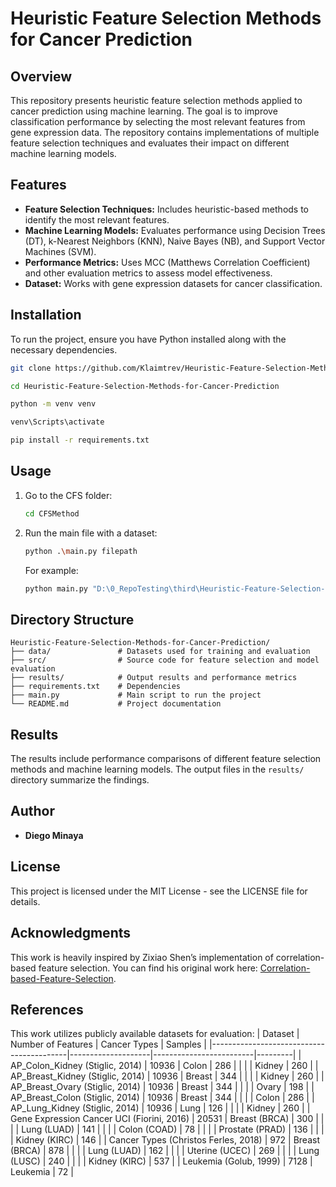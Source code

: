 # Heuristic Feature Selection Methods for Cancer Prediction

## Overview

This repository presents heuristic feature selection methods applied to cancer prediction using machine learning. The goal is to improve classification performance by selecting the most relevant features from gene expression data. The repository contains implementations of multiple feature selection techniques and evaluates their impact on different machine learning models.

## Features

- **Feature Selection Techniques:** Includes heuristic-based methods to identify the most relevant features.
- **Machine Learning Models:** Evaluates performance using Decision Trees (DT), k-Nearest Neighbors (KNN), Naive Bayes (NB), and Support Vector Machines (SVM).
- **Performance Metrics:** Uses MCC (Matthews Correlation Coefficient) and other evaluation metrics to assess model effectiveness.
- **Dataset:** Works with gene expression datasets for cancer classification.

## Installation

To run the project, ensure you have Python installed along with the necessary dependencies.

```sh
git clone https://github.com/Klaimtrev/Heuristic-Feature-Selection-Methods-for-Cancer-Prediction.git
```
```sh
cd Heuristic-Feature-Selection-Methods-for-Cancer-Prediction
```
```sh
python -m venv venv
```
```sh
venv\Scripts\activate
```
```sh
pip install -r requirements.txt
```

## Usage

1. Go to the CFS folder:
   ```sh
   cd CFSMethod
   ```
2. Run the main file with a dataset:
   ```sh
   python .\main.py filepath
   ```
   For example: 
   ```sh
   python main.py "D:\0_RepoTesting\third\Heuristic-Feature-Selection-Methods-for-Cancer-Prediction\Datasets\AP_Breast_Colon.arff"

   ```

## Directory Structure

```
Heuristic-Feature-Selection-Methods-for-Cancer-Prediction/
├── data/               # Datasets used for training and evaluation
├── src/                # Source code for feature selection and model evaluation
├── results/            # Output results and performance metrics
├── requirements.txt    # Dependencies
├── main.py             # Main script to run the project
└── README.md           # Project documentation
```

## Results

The results include performance comparisons of different feature selection methods and machine learning models. The output files in the `results/` directory summarize the findings.

## Author

- **Diego Minaya**

## License

This project is licensed under the MIT License - see the LICENSE file for details.

## Acknowledgments
This work is heavily inspired by Zixiao Shen’s implementation of correlation-based feature selection. You can find his original work here: [Correlation-based-Feature-Selection](https://github.com/ZixiaoShen/Correlation-based-Feature-Selection/tree/master).  

## References  
 

This work utilizes publicly available datasets for evaluation: 
| Dataset                                  | Number of Features | Cancer Types            | Samples |
|------------------------------------------|--------------------|-------------------------|---------|
| AP_Colon_Kidney (Stiglic, 2014)         | 10936             | Colon                   | 286     |
|                                          |                    | Kidney                  | 260     |
| AP_Breast_Kidney (Stiglic, 2014)        | 10936             | Breast                  | 344     |
|                                          |                    | Kidney                  | 260     |
| AP_Breast_Ovary (Stiglic, 2014)         | 10936             | Breast                  | 344     |
|                                          |                    | Ovary                   | 198     |
| AP_Breast_Colon (Stiglic, 2014)         | 10936             | Breast                  | 344     |
|                                          |                    | Colon                   | 286     |
| AP_Lung_Kidney (Stiglic, 2014)          | 10936             | Lung                    | 126     |
|                                          |                    | Kidney                  | 260     |
| Gene Expression Cancer UCI (Fiorini, 2016) | 20531             | Breast (BRCA)           | 300     |
|                                          |                    | Lung (LUAD)             | 141     |
|                                          |                    | Colon (COAD)            | 78      |
|                                          |                    | Prostate (PRAD)         | 136     |
|                                          |                    | Kidney (KIRC)           | 146     |
| Cancer Types (Christos Ferles, 2018)    | 972               | Breast (BRCA)           | 878     |
|                                          |                    | Lung (LUAD)             | 162     |
|                                          |                    | Uterine (UCEC)          | 269     |
|                                          |                    | Lung (LUSC)             | 240     |
|                                          |                    | Kidney (KIRC)           | 537     |
| Leukemia (Golub, 1999)                  | 7128              | Leukemia                | 72      |


